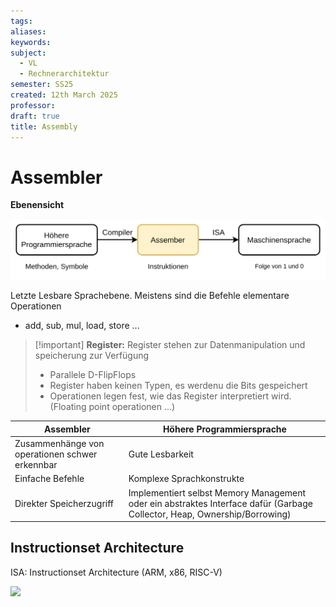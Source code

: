 ```yaml
---
tags: 
aliases: 
keywords: 
subject:
  - VL
  - Rechnerarchitektur
semester: SS25
created: 12th March 2025
professor: 
draft: true
title: Assembly
---
```

 

# Assembler

**Ebenensicht**

![invert_dark](assets/Pasted%20image%2020250312223452.png)


Letzte Lesbare Sprachebene. Meistens sind die Befehle elementare Operationen
- add, sub, mul, load, store ...

> [!important] **Register:** Register stehen zur Datenmanipulation und speicherung zur Verfügung
> - Parallele D-FlipFlops
> - Register haben keinen Typen, es werdenu die Bits gespeichert
> - Operationen legen fest, wie das Register interpretiert wird. (Floating point operationen ...)

| Assembler                                      | Höhere Programmiersprache                                                                                                 |
| ---------------------------------------------- | ------------------------------------------------------------------------------------------------------------------------- |
| Zusammenhänge von operationen schwer erkennbar | Gute Lesbarkeit                                                                                                           |
| Einfache Befehle                               | Komplexe Sprachkonstrukte                                                                                                 |
| Direkter Speicherzugriff                       | Implementiert selbst Memory Management oder ein abstraktes Interface dafür (Garbage Collector, Heap, Ownership/Borrowing) |

## Instructionset Architecture

ISA: Instructionset Architecture (ARM, x86, RISC-V)

![](assets/Pasted%20image%2020250312144308.png)